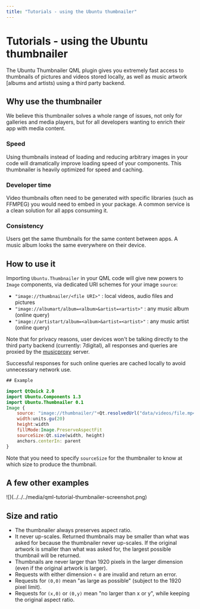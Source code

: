 ```yaml
---
title: "Tutorials - using the Ubuntu thumbnailer"
---
```


# Tutorials - using the Ubuntu thumbnailer

The Ubuntu Thumbnailer QML plugin gives you extremely fast access to
thumbnails of pictures and videos stored locally, as well as music artwork
[albums and artists) using a third party backend.

## Why use the thumbnailer

We believe this thumbnailer solves a whole range of issues, not only for
galleries and media players, but for all developers wanting to enrich their
app with media content.

### Speed

Using thumbnails instead of loading and reducing arbitrary images in your code
will dramatically improve loading speed of your components. This thumbnailer
is heavily optimized for speed and caching.

### Developer time

Video thumbnails often need to be generated with specific libraries (such as
FFMPEG) you would need to embed in your package. A common service is a clean
solution for all apps consuming it.

### Consistency

Users get the same thumbnails for the same content between apps. A music album
looks the same everywhere on their device.

## How to use it

Importing `Ubuntu.Thumbnailer` in your QML code will give new powers to
`Image` components, via dedicated URI schemes for your image `source`:

  * `"image://thumbnailer/<file URI>"` : local videos, audio files and pictures
  * `"image://albumart/album=<album>&artist=<artist>"` : any music album (online query)
  * `"image://artistart/album=<album>&artist=<artist>"` : any music artist (online query)

Note that for privacy reasons, user devices won't be talking directly to the
third party backend (currently: 7digital), all responses and queries are
proxied by the [musicproxy](https://dash.ubuntu.com/musicproxy) server.

Successful responses for such online queries are cached locally to avoid unnecessary network use.

``` QML
## Example

import QtQuick 2.0
import Ubuntu.Components 1.3
import Ubuntu.Thumbnailer 0.1
Image {
    source: "image://thumbnailer/"+Qt.resolvedUrl("data/videos/file.mp4")
    width:units.gu(20)
    height:width
    fillMode:Image.PreserveAspectFit
    sourceSize:Qt.size(width, height)
    anchors.centerIn: parent
}
```

Note that you need to specify `sourceSize` for the thumbnailer to know at
which size to produce the thumbnail.

## A few other examples

![)(../../../media/qml-tutorial-thumbnailer-screenshot.png)

## Size and ratio

  * The thumbnailer always preserves aspect ratio.
  * It never up-scales. Returned thumbnails may be smaller than what was asked for because the thumbnailer never up-scales. If the original artwork is smaller than what was asked for, the largest possible thumbnail will be returned.
  * Thumbnails are never larger than 1920 pixels in the larger dimension (even if the original artwork is larger).
  * Requests with either dimension `< 0` are invalid and return an error.
  * Requests for `(0,0)` mean "as large as possible" (subject to the 1920 pixel limit).
  * Requests for `(x,0)` or `(0,y)` mean "no larger than x or y", while keeping the original aspect ratio.
